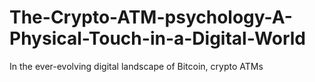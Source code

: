 # The-Crypto-ATM-psychology-A-Physical-Touch-in-a-Digital-World
In the ever-evolving digital landscape of Bitcoin, crypto ATMs 
